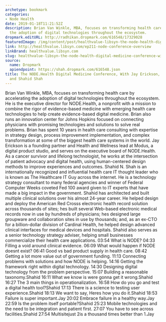 ```yaml
---
archetype: bookmark
categories:
- Node Health
date: 2019-01-18T11:21:52Z
description: Brian Van Winkle, MBA, focuses on transforming health care by accelerating
  the adoption of digital technologies throughout the ecosystem.
dropmark.editURL: http://radhikan.dropmark.com/616548/17329028
featuredImage: /img/content/post/healthvalue-libsyn-the-node-health-digital-medicine-conference-with-jay-erickson-brian-van-winkle-and-shahid-shah.JPG
link: http://healthvalue.libsyn.com/ep211-node-conference-overview
linkBrand: healthvalue.libsyn.com
slug: healthvalue-libsyn-the-node-health-digital-medicine-conference-with-jay-erickson-brian-van-winkle-and-shahid-shah
source:
  name: Dropmark
  apiendpoint: https://shah.dropmark.com/616548.json
title: The NODE.Health Digital Medicine Conference, With Jay Erickson, Brian Van Winkle,
  and Shahid Shah
---
```

Brian Van Winkle, MBA, focuses on transforming health care by accelerating the adoption of digital technologies throughout the ecosystem. He is the executive director for NODE.Health, a nonprofit with a mission to combine the rigor of evidence-based medicine with emerging health care technologies to help create evidence-based digital medicine. Brian also runs an innovation center for Johns Hopkins focused on connecting physicians with promising technologies and solutions to solve real problems. Brian has spent 10 years in health care consulting with expertise in strategy design, process improvement implementation, and complex transformation at some of the biggest health care systems in the world. Jay Erickson is a founding partner and Health and Wellness lead at Modus, a digital product studio, and serves on the executive board of NODE.Health. As a cancer survivor and lifelong technologist, he works at the intersection of patient advocacy and digital health, using human-centered design methods to improve experiences and outcomes.     Shahid N. Shah is an internationally recognized and influential health care IT thought leader who is known as The Healthcare IT Guy across the internet. He is a technology strategy consultant to many federal agencies and winner of Federal Computer Weeks coveted Fed 100 award given to IT experts that have made a big impact in the government. Shahid has architected and built multiple clinical solutions over his almost 24-year career. He helped design and deploy the American Red Crosss electronic health record solution across thousands of sites; hes built several Web-based electronic medical records now in use by hundreds of physicians; hes designed large groupware and collaboration sites in use by thousands; and, as an ex-CTO for a billion-dollar division of Cardinal Health, he helped design advanced clinical interfaces for medical devices and hospitals. Shahid also serves as a senior technology strategy adviser, helping small businesses commercialize their health care applications. 03:54 What is NODE? 04:33 Filling a void around clinical evidence. 06:09 What would happen if NODE doesnt exist? 06:41 Good vs bad product supply in health care. 08:42 Getting a lot more value out of government funding. 11:13 Connecting problems with solutions and how NODE is helping. 14:16 Getting the framework right within digital technology. 14:30 Designing digital technology from the problem perspective. 15:07 Building a reasonable taxonomy.Shahid 16:11 What we know is were gonna get it wrong.Shahid 16:27 The 3 main things in operationalization. 16:58 How do you go and test a digital health tool?Shahid 17:13 There is a science to testing user experience.Shahid 18:13 We want to say, Heres how you do it.Shahid 18:53 Failure is super important.Jay 20:02 Embrace failure in a healthy way.Jay 22:59 Is the problem itself portable?Shahid 25:23 Mobile technologies and the need to be integration and patient first. 27:07 You have to see across facilities.Shahid 27:54 Multisitejust 2is a thousand times better than 1.Jay

